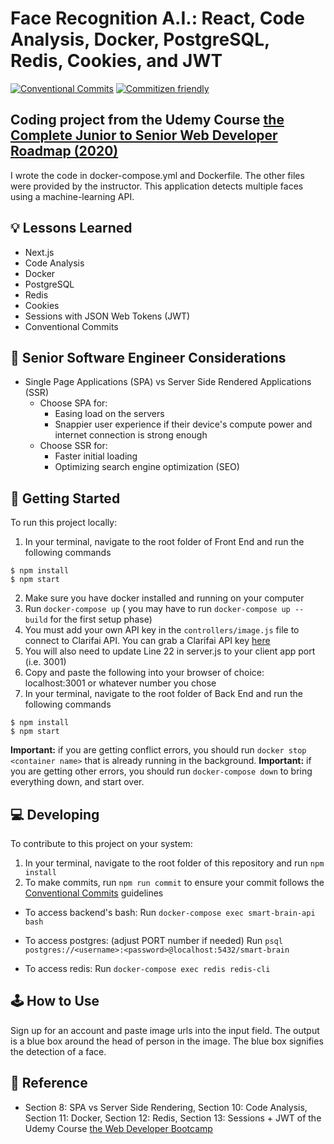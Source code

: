 # Face Recognition A.I.: React, Code Analysis, Docker, PostgreSQL, Redis, Cookies, and JWT
[![Conventional Commits](https://img.shields.io/badge/Conventional%20Commits-1.0.0-yellow.svg)](https://conventionalcommits.org)
[![Commitizen friendly](https://img.shields.io/badge/commitizen-friendly-brightgreen.svg)](http://commitizen.github.io/cz-cli/)

## Coding project from the Udemy Course [the Complete Junior to Senior Web Developer Roadmap (2020)](https://www.udemy.com/course/the-complete-junior-to-senior-web-developer-roadmap/)
I wrote the code in docker-compose.yml and Dockerfile. The other files were provided by the instructor. This application detects multiple faces using a machine-learning API.

## 💡 Lessons Learned
- Next.js
- Code Analysis
- Docker
- PostgreSQL
- Redis
- Cookies
- Sessions with JSON Web Tokens (JWT)
- Conventional Commits

## 🤔 Senior Software Engineer Considerations
- Single Page Applications (SPA) vs Server Side Rendered Applications (SSR)
  - Choose SPA for:
    - Easing load on the servers
    - Snappier user experience if their device's compute power and internet connection is strong enough
  - Choose SSR for:
    - Faster initial loading
    - Optimizing search engine optimization (SEO)

## 🚀 Getting Started
To run this project locally:
1. In your terminal, navigate to the root folder of Front End and run the following commands
```
$ npm install
$ npm start
```
2. Make sure you have docker installed and running on your computer
3. Run `docker-compose up` ( you may have to run `docker-compose up --build` for the first setup phase)
4. You must add your own API key in the `controllers/image.js` file to connect to Clarifai API. You can grab a Clarifai API key [here](https://www.clarifai.com/)
5. You will also need to update Line 22 in server.js to your client app port (i.e. 3001)
6. Copy and paste the following into your browser of choice: localhost:3001 or whatever number you chose
7. In your terminal, navigate to the root folder of Back End and run the following commands
```
$ npm install
$ npm start
```

**Important:** if you are getting conflict errors, you should run `docker stop <container name>` that is already running in the background.
**Important:** if you are getting other errors, you should run `docker-compose down` to bring everything down, and start over.

## 💻 Developing
To contribute to this project on your system:
1. In your terminal, navigate to the root folder of this repository and run `npm install`
2. To make commits, run `npm run commit` to ensure your commit follows the [Conventional Commits](https://www.conventionalcommits.org/en/v1.0.0/) guidelines

- To access backend's bash:
Run `docker-compose exec smart-brain-api bash`

- To access postgres: (adjust PORT number if needed)
Run  `psql postgres://<username>:<password>@localhost:5432/smart-brain`

- To access redis:
Run `docker-compose exec redis redis-cli`

## 🕹 How to Use
Sign up for an account and paste image urls into the input field. The output is a blue box around the head of person in the image. The blue box signifies the detection of a face.

## 📣 Reference
- Section 8: SPA vs Server Side Rendering, Section 10: Code Analysis, Section 11: Docker, Section 12: Redis, Section 13: Sessions + JWT of the Udemy Course [the Web Developer Bootcamp](https://www.udemy.com/course/the-web-developer-bootcamp/)